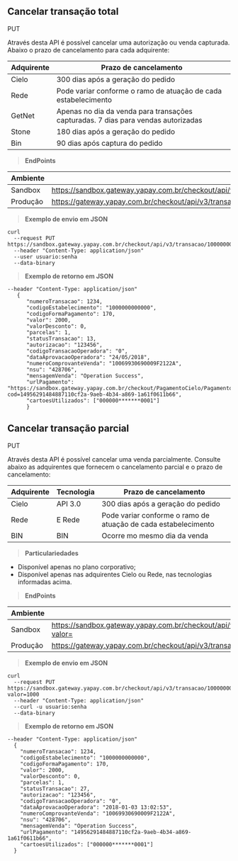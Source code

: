 ## Cancelar transação total

<span class="put">PUT</span>

Através desta API é possível cancelar uma autorização ou venda capturada. 
Abaixo o prazo de cancelamento para cada adquirente:

Adquirente | Prazo de cancelamento
---------- | ----------------------
Cielo|	300 dias após a geração do pedido
Rede|	Pode variar conforme o ramo de atuação de cada estabelecimento
GetNet|	Apenas no dia da venda para transações capturadas. 7 dias para vendas autorizadas
Stone|	180 dias após a geração do pedido
Bin|	90 dias após captura do pedido

> **EndPoints**

Ambiente | Endereço
-------- | ---------
Sandbox  |https://sandbox.gateway.yapay.com.br/checkout/api/v3/transacao/«codigoEstabelecimento»/«numeroPedido»/cancelar
Produção |https://gateway.yapay.com.br/checkout/api/v3/transacao/«codigoEstabelecimento»/«numeroPedido»/cancelar

> **Exemplo de envio em JSON**

```curl
curl
  --request PUT https://sandbox.gateway.yapay.com.br/checkout/api/v3/transacao/10000000000000/1234/cancelar
  --header "Content-Type: application/json"
  --user usuario:senha
  --data-binary
```

> **Exemplo de retorno em JSON**

```curl
--header "Content-Type: application/json"
   {
      "numeroTransacao": 1234,
      "codigoEstabelecimento": "1000000000000",
      "codigoFormaPagamento": 170,
      "valor": 2000,
      "valorDesconto": 0,
      "parcelas": 1,
      "statusTransacao": 13,
      "autorizacao": "123456",
      "codigoTransacaoOperadora": "0",
      "dataAprovacaoOperadora": "24/05/2018",
      "numeroComprovanteVenda": "10069930690009F2122A",
      "nsu": "428706",
      "mensagemVenda": "Operation Success",
      "urlPagamento": "https://sandbox.gateway.yapay.com.br/checkout/PagamentoCielo/PagamentoCielo.do?cod=14956291484887110cf2a-9aeb-4b34-a869-1a61f0611b66",
      "cartoesUtilizados": ["000000*******0001"]
      }
```

## Cancelar transação parcial

<span class="put">PUT</span>

Através desta API é possível cancelar uma venda parcialmente. 
Consulte abaixo as adquirentes que fornecem o cancelamento parcial e o prazo de cancelamento:

Adquirente | Tecnologia | Prazo de cancelamento
---------- | -----------| -----------
Cielo|	API 3.0| 300 dias após a geração do pedido
Rede|	E Rede|	Pode variar conforme o ramo de atuação de cada estabelecimento
BIN| BIN | Ocorre mo mesmo dia da venda

> **Particulariedades**

* Disponível apenas no plano corporativo;
* Disponível apenas nas adquirentes Cielo ou Rede, nas tecnologias informadas acima.

> **EndPoints**

Ambiente | Endereço
-------- | ---------
Sandbox  |https://sandbox.gateway.yapay.com.br/checkout/api/v3/transacao/«codigoEstabelecimento»/«numeroPedido»/cancelar?valor=
Produção |https://gateway.yapay.com.br/checkout/api/v3/transacao/«codigoEstabelecimento»/«numeroPedido»/cancelar?valor=

> **Exemplo de envio em JSON**

```curl
curl
  --request PUT https://sandbox.gateway.yapay.com.br/checkout/api/v3/transacao/10000000000000/1234/cancelar?valor=1000
  --header "Content-Type: application/json"
  --curl -u usuario:senha
  --data-binary
```

> **Exemplo de retorno em JSON**

```curl
--header "Content-Type: application/json"
  {
    "numeroTransacao": 1234,
    "codigoEstabelecimento": "1000000000000",
    "codigoFormaPagamento": 170,
    "valor": 2000,
    "valorDesconto": 0,
    "parcelas": 1,
    "statusTransacao": 27,
    "autorizacao": "123456",
    "codigoTransacaoOperadora": "0",
    "dataAprovacaoOperadora": "2018-01-03 13:02:53",
    "numeroComprovanteVenda": "10069930690009F2122A",
    "nsu": "428706",
    "mensagemVenda": "Operation Success",
    "urlPagamento": "14956291484887110cf2a-9aeb-4b34-a869-1a61f0611b66",
    "cartoesUtilizados": ["000000*******0001"]
  }
```

